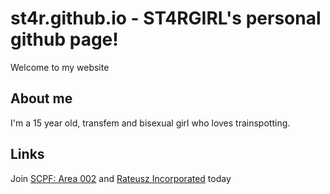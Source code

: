 # st4r.github.io - ST4RGIRL's personal github page!
Welcome to my website 

## About me
I'm a 15 year old, transfem and bisexual girl who loves trainspotting.

## Links
Join [SCPF: Area 002](https://discord.gg/gZDpHzY9PS)
and [Rateusz Incorporated](https://discord.gg/bA6yxTNqjT) today


